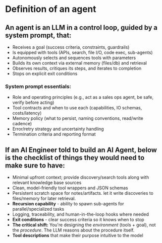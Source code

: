 # Definition of an agent

## An agent is an LLM in a control loop, guided by a system prompt, that:

- Receives a goal (success criteria, constraints, guardrails)
- Is equipped with tools (APIs, search, file I/O, code exec, sub-agents)
- Autonomously selects and sequences tools with parameters
- Builds its own context via external memory (files/db) and retrieval
- Observes results, critiques its steps, and iterates to completion
- Stops on explicit exit conditions

### System prompt essentials:
- Role and operating principles (e.g., act as a sales ops agent, be safe, verify before acting)
- Tool contracts and when to use each (capabilities, IO schemas, costs/latency)
- Memory policy (what to persist, naming conventions, read/write cadence)
- Error/retry strategy and uncertainty handling
- Termination criteria and reporting format

## If an AI Engineer told to build an AI Agent, below is the checklist of things they would need to make sure to have:
- Minimal upfront context; provide discovery/search tools along with relevant knowledge base sources
- Clean, model-friendly tool wrappers and JSON schemas
- Persistent scratch space for notes/artifacts. let it write discoveries to files/memory for later retrieval.
- **Recursion capability** - ability to spawn sub-agents for parallel/specialized tasks
- Logging, traceability, and human-in-the-loop hooks where needed
- **Exit conditions** - clear success criteria so it knows when to stop
- **The critical shift:** You're designing the *environment* (tools + goal), not the *procedure*. The LLM reasons about the procedure itself.
- **Tool descriptions** that make their purpose intuitive to the model
